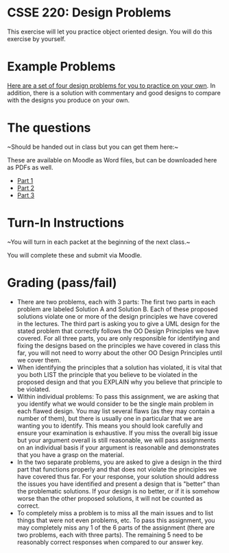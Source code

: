﻿# CSSE 220: Design Problems

This exercise will let you practice object oriented design.  You will
do this exercise by yourself.

# Example Problems

[Here are a set of four design problems for you to practice on your
own](../../Docs/ExampleDesignProblems).  In addition, there is a
solution with commentary and good designs to compare with the designs
you produce on your own.

# The questions

~Should be handed out in class but you can get them here:~

These are available on Moodle as Word files, but can be downloaded here as PDFs as well.

+ [Part 1](DesignProblemsAssignment1.pdf)
+ [Part 2](DesignProblemsAssignment2.pdf)
+ [Part 3](DesignProblemsAssignment3.pdf)

# Turn-In Instructions 

~You will turn in each packet at the beginning of the next class.~

You will complete these and submit via Moodle.

# Grading (pass/fail)

+ There are two problems, each with 3 parts: The first two parts in each
  problem are
  labeled Solution A and Solution B.  Each of these proposed solutions
violate one or more of the design principles we have covered in the
lectures.  The third part is asking you to give a UML design for the
stated problem that correctly follows the OO Design Principles we have
covered. For all three parts, you are
only responsible for identifying and fixing the designs based on the
principles we have covered in class this far, you will not need to worry
about the other OO Design Principles until we cover them.
+ When identifying the principles that a solution has violated, it is vital
that you both LIST the principle that you believe to be
violated in the proposed design and that you EXPLAIN why you believe that
principle to be violated.
+ Within individual problems: To pass this assignment, we are asking
that you identify what we would
  consider to be the single main problem in each flawed design.  You may list
  several flaws (as they may contain a number of them), but there is usually one in particular that we are
wanting you to identify.  This means you should look carefully and ensure your
  examination is exhaustive.  If you miss the overall big issue but your
argument overall is still reasonable, we will pass assignments on an individual
basis if your argument is reasonable and demonstrates that you have a
grasp on the material.
+ In the two separate problems, you are asked to give a design in the
  third part that
  functions properly and that does not violate the principles we have covered
thus far.  For your response, your solution should address the issues
you have identified and present a design that is "better" than the
problematic solutions.  If your design is no better, or if it is somehow worse
than the other proposed solutions, it will not be counted as correct.
+ To completely miss a problem 
  is to miss all the main issues and to list things that were not even
problems, etc. To pass this assignment, you may completely miss any 1 of the 6
  parts of the assignment (there are two problems, each with three
parts). The remaining 5 need to be reasonably correct responses when
compared to our answer key.

